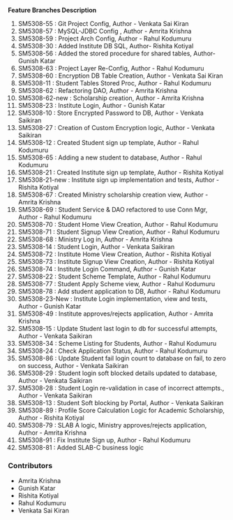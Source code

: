 **Feature Branches Description**
<ol>
    <li> SM5308-55 : Git Project Config, Author - Venkata Sai Kiran</li>
    <li> SM5308-57 : MySQL-JDBC Config , Author - Amrita Krishna</li>
    <li> SM5308-59 : Project Arch Config, Author - Rahul Kodumuru </li>
    <li> SM5308-30 : Added Institute DB SQL, Author- Rishita Kotiyal </li>
    <li> SM5308-56 : Added the stored procedure for shared tables, Author- Gunish Katar</li>
    <li> SM5308-63 : Project Layer Re-Config, Author - Rahul Kodumuru</li>
    <li> SM5308-60 : Encryption DB Table Creation, Author - Venkata Sai Kiran</li>
    <li> SM5308-11 : Student Tables Stored Proc, Author - Rahul Kodumuru</li>
    <li> SM5308-62 : Refactoring DAO, Author - Amrita Krishna</li>
    <li> SM5308-62-new : Scholarship creation, Author - Amrita Krishna</li>
    <li> SM5308-23 : Institute Login, Author - Gunish Katar</li>
    <li> SM5308-10 : Store Encrypted Password to DB, Author - Venkata Saikiran</li>
    <li> SM5308-27 : Creation of Custom Encryption logic, Author - Venkata Saikiran</li>
    <li> SM5308-12 : Created Student sign up template, Author - Rahul Kodumuru</li>
    <li> SM5308-65 : Adding a new student to database, Author - Rahul Kodumuru</li>
    <li> SM5308-21 : Created Institute sign up template, Author - Rishita Kotiyal</li>
    <li> SM5308-21-new : Institute sign up implementation and tests, Author - Rishita Kotiyal</li>
    <li> SM5308-67 : Created Ministry scholarship creation view, Author - Amrita Krishna</li>
    <li> SM5308-69 : Student Service & DAO refactored to use Conn Mgr, Author - Rahul Kodumuru</li>
    <li> SM5308-70 : Student Home View Creation, Author - Rahul Kodumuru</li>
    <li> SM5308-71 : Student Signup View Creation, Author - Rahul Kodumuru</li>
    <li> SM5308-68 : Ministry Log in, Author - Amrita Krishna</li>
    <li> SM5308-14 : Student Login, Author - Venkata Saikiran</li> 
    <li> SM5308-72 : Institute Home View Creation, Author - Rishita Kotiyal</li>
    <li> SM5308-73 : Institute Signup View Creation, Author - Rishita Kotiyal</li>
    <li> SM5308-74 : Institute Login Command, Author - Gunish Katar</li>
    <li> SM5308-22 : Student Scheme Template, Author - Rahul Kodumuru</li>
    <li> SM5308-77 : Student Apply Scheme view, Author - Rahul Kodumuru</li>
    <li> SM5308-78 : Add student application to DB, Author - Rahul Kodumuru</li>
    <li> SM5308-23-New : Institute Login implementation, view and tests, Author - Gunish Katar</li>
    <li> SM5308-49 : Institute approves/rejects application, Author - Amrita Krishna</li>
    <li> SM5308-15 : Update Student last login to db for successful attempts, Author - Venkata Saikiran</li>
    <li> SM5308-34 : Scheme Listing for Students, Author - Rahul Kodumuru</li>
    <li> SM5308-24 : Check Application Status, Author - Rahul Kodumuru</li>
    <li> SM5308-86 : Update Student fail login count to database on fail, to zero on success, Author - Venkata Saikiran</li>
    <li> SM5308-29 : Student login soft blocked details updated to database, Author - Venkata Saikiran</li>
    <li> SM5308-28 : Student Login re-validation in case of incorrect attempts., Author - Venkata Saikiran</li>
    <li> SM5308-13 : Student Soft blocking by Portal, Author - Venkata Saikiran </li>
    <li> SM5308-89 : Profile Score Calculation Logic for Academic Scholarship, Author - Rishita Kotiyal </li>
    <li> SM5308-79 : SLAB A logic, Ministry approves/rejects application, Author - Amrita Krishna</li>
    <li> SM5308-91 : Fix Institute Sign up, Author - Rahul Kodumuru</li>
    <li> SM5308-81 : Added SLAB-C business logic</li>
</ol>

<h3>Contributors</h3>
<ul>
    <li>Amrita Krishna</li>
    <li>Gunish Katar</li>
    <li>Rishita Kotiyal</li>
    <li>Rahul Kodumuru</li>
    <li>Venkata Sai Kiran</li>
</ul>